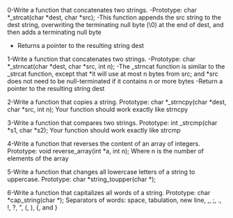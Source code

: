 0-Write a function that concatenates two strings.
    -Prototype: char *_strcat(char *dest, char *src);
    -This function appends the src string to the dest string, overwriting the terminating null byte (\0) at the end of dest, and then adds a terminating null byte
   - Returns a pointer to the resulting string dest


1-Write a function that concatenates two strings.
    -Prototype: char *_strncat(char *dest, char *src, int n);
    -The _strncat function is similar to the _strcat function, except that
        *it will use at most n bytes from src; and
        *src does not need to be null-terminated if it contains n or more bytes
    -Return a pointer to the resulting string dest


2-Write a function that copies a string.
    Prototype: char *_strncpy(char *dest, char *src, int n);
    Your function should work exactly like strncpy

3-Write a function that compares two strings.
    Prototype: int _strcmp(char *s1, char *s2);
    Your function should work exactly like strcmp

4-Write a function that reverses the content of an array of integers.
    Prototype: void reverse_array(int *a, int n);
    Where n is the number of elements of the array

5-Write a function that changes all lowercase letters of a string to uppercase.
    Prototype: char *string_toupper(char *);

6-Write a function that capitalizes all words of a string.
    Prototype: char *cap_string(char *);
    Separators of words: space, tabulation, new line, ,, ;, ., !, ?, ", (, ), {, and }


